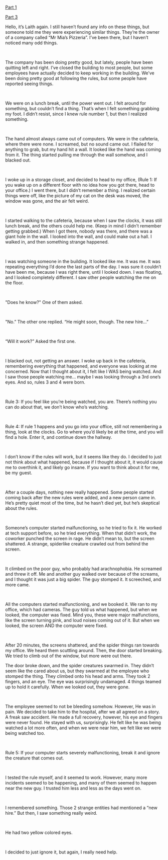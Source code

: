 [Part 1](https://www.reddit.com/r/nosleep/comments/wp7159/i_recently_started_a_business_strange_things/)

[Part 3](https://www.reddit.com/r/nosleep/comments/wrvmxf/i_recently_started_a_business_strange_things/)

Hello, it’s Laith again. I still haven’t found any info on these things, but someone told me they were experiencing similar things. They’re the owner of a company called “Mr Mia’s Pizzeria”. I’ve been there, but I haven’t noticed many odd things.

&#x200B;

The company has been doing pretty good, but lately, people have been quitting left and right. I’ve closed the building to most people, but some employees have actually decided to keep working in the building. We’ve been doing pretty good at following the rules, but some people have reported seeing things.

&#x200B;

We were on a lunch break, until the power went out. I felt around for something, but couldn’t find a thing. That’s when I felt something grabbing my foot. I didn’t resist, since I knew rule number 1, but then I realized something.

&#x200B;

The hand almost always came out of computers. We were in the cafeteria, where there were none. I screamed, but no sound came out. I flailed for anything to grab, but my hand hit a wall. It looked like the hand was coming from it. The thing started pulling me through the wall somehow, and I blacked out.

&#x200B;

I woke up in a storage closet, and decided to head to my office, (Rule 1: If you wake up on a different floor with no idea how you got there, head to your office.) I went there, but I didn’t remember a thing. I realized certain things were off, like the picture of my cat on the desk was moved, the window was gone, and the air felt weird.

&#x200B;

I started walking to the cafeteria, because when I saw the clocks, it was still lunch break, and the others could help me. (Keep in mind I didn’t remember getting grabbed.) When I got there, nobody was there, and there was a giant hole in the wall. I looked into the wall, and could make out a hall. I walked in, and then something strange happened.

&#x200B;

I was watching someone in the building. It looked like me. It was me. It was repeating everything I’d done the last parts of the day. I was sure it couldn’t have been me, because I was right there, until I looked down. I was floating, and I looked completely different. I saw other people watching the me on the floor.

&#x200B;

"Does he know?" One of them asked.

&#x200B;

"No.” The other one replied. “He might soon, though. The new hire...”

&#x200B;

“Will it work?” Asked the first one.

&#x200B;

I blacked out, not getting an answer. I woke up back in the cafeteria, remembering everything that happened, and everyone was looking at me concerned. Now that I thought about it, I felt like I WAS being watched. And I saw those people watching me… maybe I was looking through a 3rd one’s eyes. And so, rules 3 and 4 were born.

&#x200B;

Rule 3: If you feel like you’re being watched, you are. There’s nothing you can do about that, we don’t know who’s watching.

&#x200B;

Rule 4: If rule 1 happens and you go into your office, still not remembering a thing, look at the clocks. Go to where you’d likely be at the time, and you will find a hole. Enter it, and continue down the hallway.

&#x200B;

I don’t know if the rules will work, but it seems like they do. I decided to just not think about what happened, because if I thought about it, it would cause me to overthink it, and likely go insane. If you want to think about it for me, be my guest.

&#x200B;

After a couple days, nothing new really happened. Some people started coming back after the new rules were added, and a new person came in. He’s pretty quiet most of the time, but he hasn’t died yet, but he’s skeptical about the rules.

&#x200B;

Someone’s computer started malfunctioning, so he tried to fix it. He worked at tech support before, so he tried everything. When that didn’t work, the coworker punched the screen in rage. He didn’t mean to, but the screen shattered. A strange, spiderlike creature crawled out from behind the screen.

&#x200B;

It climbed on the poor guy, who probably had arachnophobia. He screamed and threw it off. Me and another guy walked over because of the screams, and I thought it was just a big spider. The guy stomped it. It screeched, and more came.

&#x200B;

All the computers started malfunctioning, and we booked it. We ran to my office, which had cameras. The guy told us what happened, but when we looked, the computer was fixed. Mind you, these were major malfunctions, like the screen turning pink, and loud noises coming out of it. But when we looked, the screen AND the computer were fixed.

&#x200B;

After 20 minutes, the screens shattered, and the spider things ran towards my office. We heard them scuttling around. Then, the door started breaking. We tried to climb out of the window, but more were out there.

The door broke down, and the spider creatures swarmed in. They didn’t seem like the cared about us, but they swarmed at the employee who stomped the thing. They climbed onto his head and arms. They took 2 fingers, and an eye. The eye was surprisingly undamaged. 4 things teamed up to hold it carefully. When we looked out, they were gone.

&#x200B;

The employee seemed to not be bleeding somehow. However, He was in pain. We decided to take him to the hospital, after we all agreed on a story. A freak saw accident. He made a full recovery, however, his eye and fingers were never found. He stayed with us, surprisingly. He felt like he was being watched a lot more often, and when we were near him, we felt like we were being watched too.

&#x200B;

Rule 5: If your computer starts severely malfunctioning, break it and ignore the creature that comes out.

&#x200B;

I tested the rule myself, and it seemed to work. However, many more incidents seemed to be happening, and many of them seemed to happen near the new guy. I trusted him less and less as the days went on.

&#x200B;

I remembered something. Those 2 strange entities had mentioned a “new hire.” But then, I saw something really weird.

&#x200B;

He had two yellow colored eyes.

&#x200B;

I decided to just ignore it, but again, I really need help.